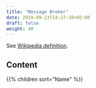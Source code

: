 ```yaml
---
title: "Message Broker"
date: 2019-09-23T14:27:20+02:00
draft: false
weight: 40
---
```


See [Wikipedia definition](https://en.wikipedia.org/wiki/Message_broker).

## Content

{{% children sort="Name" %}}
